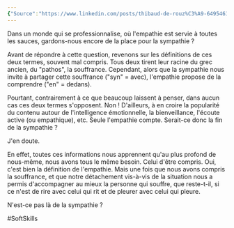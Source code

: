 ```yaml
---
{"Source":"https://www.linkedin.com/posts/thibaud-de-rouz%C3%A9-64954619_sympathie-vs-empathie-dans-un-monde-activity-6789825008479932416-4q4s","dg-publish":true,"permalink":"/blog-articles/soft-skills/sympathie-vs-empathie/","dgPassFrontmatter":true}
---
```


Dans un monde qui se professionnalise, où l'empathie est servie à toutes les sauces, gardons-nous encore de la place pour la sympathie ?  
  
Avant de répondre à cette question, revenons sur les définitions de ces deux termes, souvent mal compris. Tous deux tirent leur racine du grec ancien, du "pathos", la souffrance. Cependant, alors que la sympathie nous invite à partager cette souffrance ("syn" = avec), l'empathie propose de la comprendre ("en" = dedans).  
  
Pourtant, contrairement à ce que beaucoup laissent à penser, dans aucun cas ces deux termes s'opposent. Non ! D'ailleurs, à en croire la popularité du contenu autour de l'intelligence émotionnelle, la bienveillance, l'écoute active (ou empathique), etc. Seule l'empathie compte. Serait-ce donc la fin de la sympathie ?  
  
J'en doute.  
  
En effet, toutes ces informations nous apprennent qu'au plus profond de nous-même, nous avons tous le même besoin. Celui d'être compris. Oui, c'est bien la définition de l'empathie. Mais une fois que nous avons compris la souffrance, et que notre détachement vis-à-vis de la situation nous a permis d'accompagner au mieux la personne qui souffre, que reste-t-il, si ce n'est de rire avec celui qui rit et de pleurer avec celui qui pleure.  
  
N'est-ce pas là de la sympathie ?

#SoftSkills 
